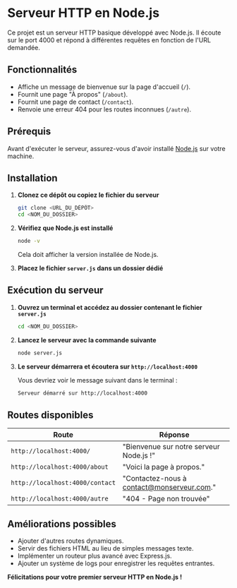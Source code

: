 # Serveur HTTP en Node.js

Ce projet est un serveur HTTP basique développé avec Node.js. Il écoute sur le port 4000 et répond à différentes requêtes en fonction de l'URL demandée.

## Fonctionnalités

- Affiche un message de bienvenue sur la page d'accueil (`/`).
- Fournit une page "À propos" (`/about`).
- Fournit une page de contact (`/contact`).
- Renvoie une erreur 404 pour les routes inconnues (`/autre`).

## Prérequis

Avant d'exécuter le serveur, assurez-vous d'avoir installé [Node.js](https://nodejs.org/) sur votre machine.

## Installation

1. **Clonez ce dépôt ou copiez le fichier du serveur**
   ```bash
   git clone <URL_DU_DÉPÔT>
   cd <NOM_DU_DOSSIER>
   ```

2. **Vérifiez que Node.js est installé**
   ```bash
   node -v
   ```
   Cela doit afficher la version installée de Node.js.

3. **Placez le fichier `server.js` dans un dossier dédié**

## Exécution du serveur

1. **Ouvrez un terminal et accédez au dossier contenant le fichier `server.js`**
   ```bash
   cd <NOM_DU_DOSSIER>
   ```

2. **Lancez le serveur avec la commande suivante**
   ```bash
   node server.js
   ```

3. **Le serveur démarrera et écoutera sur `http://localhost:4000`**
   
   Vous devriez voir le message suivant dans le terminal :
   ```bash
   Serveur démarré sur http://localhost:4000
   ```

## Routes disponibles

| Route                      | Réponse |
|----------------------------|-----------------------------------------------|
| `http://localhost:4000/`    | "Bienvenue sur notre serveur Node.js !"       |
| `http://localhost:4000/about` | "Voici la page à propos."                     |
| `http://localhost:4000/contact` | "Contactez-nous à contact@monserveur.com."   |
| `http://localhost:4000/autre` | "404 - Page non trouvée"                      |

## Améliorations possibles

- Ajouter d'autres routes dynamiques.
- Servir des fichiers HTML au lieu de simples messages texte.
- Implémenter un routeur plus avancé avec Express.js.
- Ajouter un système de logs pour enregistrer les requêtes entrantes.



**Félicitations pour votre premier serveur HTTP en Node.js !**

